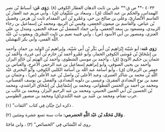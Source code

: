 ٤٠٣٣ -** ص ق:** علي بن ثابت الدهان العطار الكوفي (٨) .**رَوَى عَن:** أسباط بْن نصر الهمداني، والحكم بن عبد الملك (ق) ، وسعاد بن سُلَيْمان (ق) ، وأبي مريم عبد الغفار بْن القاسم الأَنْصارِيّ، وعلي بن صالح بن حي، وعَمْرو بْن أَبي المقدام ثابت بْن هرمز، وفضيل بْن عياض، والقاسم بن ميمون الجعفي، وقيس بْن الربيع، ومحمد بْن إسماعيل بن رجاء الزبيدي، ومسعود بن سعد الجعفي، وأبي حماد المفضل بْن صدقة الحنفي، ومندل بن علي العنزي، ومنصور بن أَبي الأسود (ص) ، وأبي قتيبة نعيم بن ثابت البَصْرِيّ، ويعقوب بْن عَبْد اللَّه القمي، وأبي بكر النهشلي.

**رَوَى عَنه:** أبو شَيْبَة إِبْرَاهِيم بْن أَبي بَكْر بْن أَبي شَيْبَة، وإبراهيم بْن الوليد بن حماد، وأحمد بن إِسْحَاقَ بْن مُوسَى الكوفي الحمار، وأبو عَمْرو أحمد بْن حازم بْن أَبي غزرة، وأَحْمَد بْن عثمان بن حكيم الأَودِيّ (ق) ، وأحمد بن موسى الشطوي، وأحمد بْن الهيثم بْن خَالِدٍ البزاز، وأحمد بن يحيى الصوفي، وأبو إبراهيم إسماعيل بن عبد الرحمن الأعرج، والعباس بن جعفر بن الزبرقان (ق) ، وأبو أسامة عبد الله بن أسامة الكلبي الكوفي، وأَبُو البختري عَبْد اللَّهِ بْن محمد بن شاكر العنبري، وعبد الأعلى بْن واصل بْن عبد الأعلى (ص) ، وعثمان بن معبد بن نوح البغدادي المقرئ، وعيسى بن دلويه البغدادي، والفضل بن يوسف القصباني، ومحمد بن أحمد بن الحسن القطواني، ومحمد بن إِسْمَاعِيل بْن إِسْحَاق الراشدي، ومحمد بْن الحسين بْن أَبي الحنين الحنيني، ومحمد بن عبد الرحيم البزاز، ومحمد بن غالب بن حرب تمتام، ومحمد بن عُبَيد بن عتبة الكندي(ق) ومحمد بن منصور الطوسي.

ذكره ابنُ حِبَّان فِي كتاب "الثقات" (١) .

**وَقَال مُحَمَّد بْن عَبْد اللَّهِ الحضرمي:** مات سنة تسع عشرة ومئتين (٢) .

روى له النَّسَائي فِي "الخصائص" (٣) ، وابن مَاجَهْ.